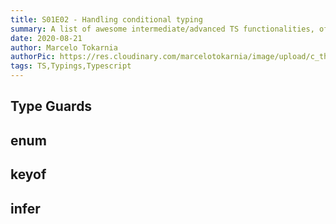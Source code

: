 ```yaml
---
title: S01E02 - Handling conditional typing
summary: A list of awesome intermediate/advanced TS functionalities, often underused by professionals
date: 2020-08-21
author: Marcelo Tokarnia
authorPic: https://res.cloudinary.com/marcelotokarnia/image/upload/c_thumb,g_face:center,r_max,h_150,w_150,f_auto,q_auto/v1590609457/profile/A54I1782_qa84qz.jpg
tags: TS,Typings,Typescript
---
```


## Type Guards

## enum

## keyof

## infer
